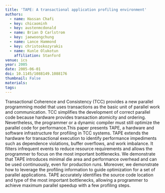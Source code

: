 ```yaml
---
title: 'TAPE: A transactional application profiling environment'
authors:
  - name: Hassan Chafi
  - key: chicaominh
  - key: austenmcdonald
  - name: Brian D Carlstrom
  - key: jaewoongchung
  - name: Lance Hammond
  - key: christoskozyrakis
  - name: Kunle Olukotun
    affiliation: Stanford
venue: ics
year: 2005
date: 2005-06-01
doi: 10.1145/1088149.1088176
thumbnail: False
materials:
tags:
---
```

Transactional Coherence and Consistency (TCC) provides a new parallel programming model that uses transactions as the basic unit of parallel work and communication. TCC simplifies the development of correct parallel code because hardware provides transaction atomicity and ordering. Nevertheless, the programmer or a dynamic compiler must still optimize the parallel code for performance.This paper presents TAPE, a hardware and software infrastructure for profiling in TCC systems. TAPE extends the hardware for transactional execution to identify performance impediments such as dependence violations, buffer overflows, and work imbalance. It filters infrequent events to reduce resource requirements and allows the programmer to focus on the most important bottlenecks. We demonstrate that TAPE introduces minimal die area and performance overhead and can be used continuously, even for production runs. Moreover, we demonstrate how to leverage the profiling information to guide optimization for a set of parallel applications. TAPE accurately identifies the source code location and type of the most important bottlenecks, allowing a programmer to achieve maximum parallel speedup with a few profiling steps.
